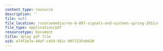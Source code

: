 ```yaml
---
content_type: resource
description: ''
file: null
file_location: /coursemedia/res-6-007-signals-and-systems-spring-2011/e74f2e7e44afc419561c097723fe0420_3UkGd3LK2NY.pdf
file_type: application/pdf
resourcetype: Document
title: 3play pdf file
uid: e74f2e7e-44af-c419-561c-097723fe0420
---
```


